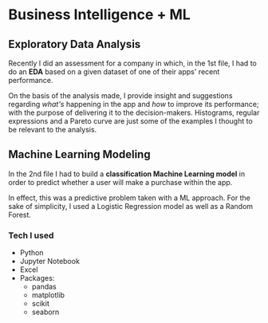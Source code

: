 # Business Intelligence + ML

## Exploratory Data Analysis

Recently I did an assessment for a company in which, in the 1st file, I had to do an **EDA** based on a given dataset of one of their apps' recent performance.

On the basis of the analysis made, I provide insight and suggestions regarding _what's_ happening in the app and _how_ to improve its performance; with the purpose of delivering it to the decision-makers. Histograms, regular expressions and a Pareto curve are just some of the examples I thought to be relevant to the analysis.

## Machine Learning Modeling
In the 2nd file I had to build a **classification Machine Learning model** in order to predict whether a user will make a purchase within the app.

In effect, this was a predictive problem taken with a ML approach. For the sake of simplicity, I used a Logistic Regression model as well as a Random Forest.

### Tech I used
- Python
- Jupyter Notebook
- Excel
- Packages:
    - pandas
    - matplotlib
    - scikit
    - seaborn